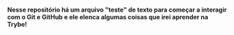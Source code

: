 #### Nesse repositório há um arquivo "teste" de texto para começar a interagir com o Git e GitHub e ele elenca algumas coisas que irei aprender na Trybe!
